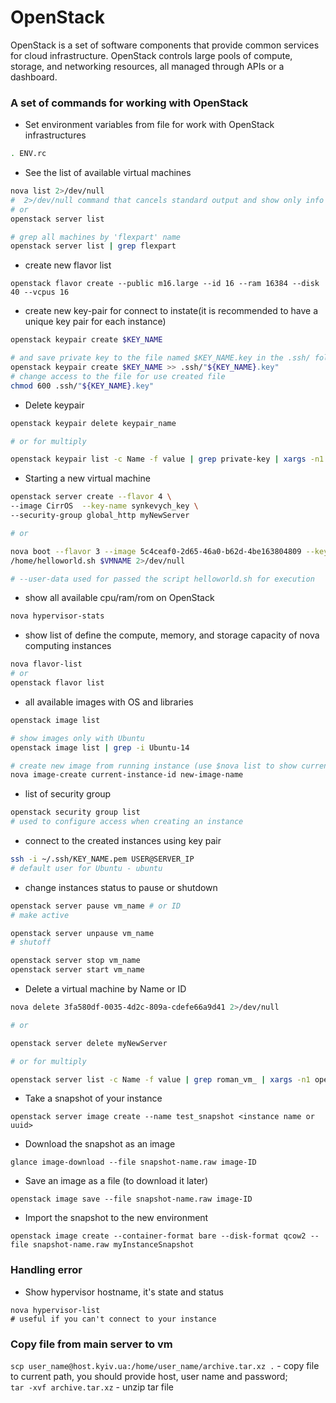 # OpenStack

OpenStack is a set of software components that provide common services for cloud infrastructure. OpenStack controls large pools of compute, storage, and networking resources, all managed through APIs or a dashboard.

### A set of commands for working with OpenStack

- Set environment variables from file for work with OpenStack infrastructures

```bash
. ENV.rc
```

- See the list of available virtual machines

```bash
nova list 2>/dev/null
#  2>/dev/null command that cancels standard output and show only info about running VM
# or
openstack server list

# grep all machines by 'flexpart' name 
openstack server list | grep flexpart
```

- create new flavor list

`openstack flavor create --public m16.large --id 16 --ram 16384 --disk 40 --vcpus 16`

- create new key-pair for connect to instate(it is recommended to have a unique key pair for each instance)

```bash
openstack keypair create $KEY_NAME

# and save private key to the file named $KEY_NAME.key in the .ssh/ folder
openstack keypair create $KEY_NAME >> .ssh/"${KEY_NAME}.key"
# change access to the file for use created file
chmod 600 .ssh/"${KEY_NAME}.key"
```

- Delete keypair

```bash
openstack keypair delete keypair_name

# or for multiply

openstack keypair list -c Name -f value | grep private-key | xargs -n1 openstack keypair delete
```

- Starting a new virtual machine

```bash
openstack server create --flavor 4 \
--image CirrOS  --key-name synkevych_key \
--security-group global_http myNewServer

# or

nova boot --flavor 3 --image 5c4ceaf0-2d65-46a0-b62d-4be163804809 --key-name cloud_key --security-groups d134acb2-e6bc-4c82-a294-9617fdf7bf07 --user-data \
/home/helloworld.sh $VMNAME 2>/dev/null

# --user-data used for passed the script helloworld.sh for execution
```

- show all available cpu/ram/rom on OpenStack

```bash
nova hypervisor-stats
```

- show list of define the compute, memory, and storage capacity of nova computing instances

```bash
nova flavor-list
# or
openstack flavor list
```

- all available images with OS and libraries

```bash
openstack image list

# show images only with Ubuntu
openstack image list | grep -i Ubuntu-14

# create new image from running instance (use $nova list to show current images)
nova image-create current-instance-id new-image-name
```

- list of security group

```bash
openstack security group list
# used to configure access when creating an instance
```

- connect to the created instances using key pair

```bash
ssh -i ~/.ssh/KEY_NAME.pem USER@SERVER_IP
# default user for Ubuntu - ubuntu
```

- change instances status to pause or shutdown

```bash
openstack server pause vm_name # or ID
# make active

openstack server unpause vm_name
# shutoff

openstack server stop vm_name
openstack server start vm_name
```

- Delete a virtual machine by Name or ID

```bash
nova delete 3fa580df-0035-4d2c-809a-cdefe66a9d41 2>/dev/null

# or

openstack server delete myNewServer

# or for multiply

openstack server list -c Name -f value | grep roman_vm_ | xargs -n1 openstack server delete
```

- Take a snapshot of your instance

`openstack server image create --name test_snapshot <instance name or uuid>`

- Download the snapshot as an image

`glance image-download --file snapshot-name.raw image-ID`

- Save an image as a file (to download it later)

`openstack image save --file snapshot-name.raw image-ID`

- Import the snapshot to the new environment

`openstack image create --container-format bare --disk-format qcow2 --file snapshot-name.raw myInstanceSnapshot`

### Handling error

- Show hypervisor hostname, it's state and status

```bashсистеми
nova hypervisor-list
# useful if you can't connect to your instance
```

### Copy file from main server to vm

`scp user_name@host.kyiv.ua:/home/user_name/archive.tar.xz .` - copy file to current path, you should provide host, user name and password;  
`tar -xvf archive.tar.xz` - unzip tar file  

